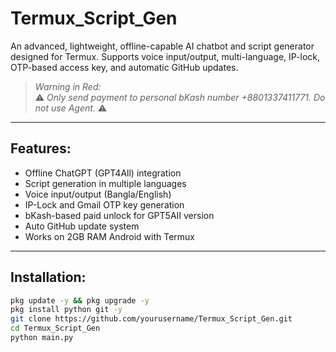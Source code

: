 # Termux_Script_Gen

An advanced, lightweight, offline-capable AI chatbot and script generator designed for Termux. Supports voice input/output, multi-language, IP-lock, OTP-based access key, and automatic GitHub updates.

> *Warning in Red:*  
> ⚠️ *Only send payment to personal bKash number +8801337411771. Do not use Agent.* ⚠️

---

## Features:
- Offline ChatGPT (GPT4All) integration
- Script generation in multiple languages
- Voice input/output (Bangla/English)
- IP-Lock and Gmail OTP key generation
- bKash-based paid unlock for GPT5AII version
- Auto GitHub update system
- Works on 2GB RAM Android with Termux

---

## Installation:
```bash
pkg update -y && pkg upgrade -y
pkg install python git -y
git clone https://github.com/yourusername/Termux_Script_Gen.git
cd Termux_Script_Gen
python main.py
